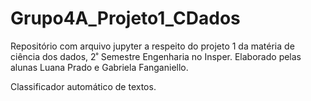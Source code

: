 # Grupo4A_Projeto1_CDados
Repositório com arquivo jupyter a respeito do projeto 1 da matéria de ciência dos dados, 2˚ Semestre Engenharia no Insper.
Elaborado pelas alunas Luana Prado e Gabriela Fanganiello.

Classificador automático de textos.
